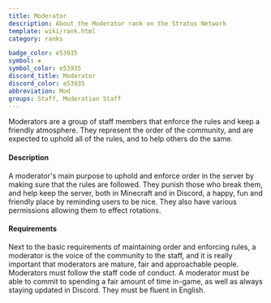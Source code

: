 ```yaml
---
title: Moderator
description: About the Moderator rank on the Stratus Network
template: wiki/rank.html
category: ranks

badge_color: e53935
symbol: ❖
symbol_color: e53935
discord_title: Moderator
discord_color: e53935
abbreviation: Mod
groups: Staff, Moderation Staff
---
```


Moderators are a group of staff members that enforce the rules and keep a friendly atmosphere. They represent the order of the community, and are expected to uphold all of the rules, and to help others do the same.

#### Description

A moderator's main purpose to uphold and enforce order in the server by making sure that the rules are followed. They punish those who break them, and help keep the server, both in Minecraft and in Discord, a happy, fun and friendly place by reminding users to be nice. They also have various permissions allowing them to effect rotations.

#### Requirements

Next to the basic requirements of maintaining order and enforcing rules, a moderator is the voice of the community to the staff, and it is really important that moderators are mature, fair and approachable people. Moderators must follow the staff code of conduct. A moderator must be able to commit to spending a fair amount of time in-game, as well as always staying updated in Discord. They must be fluent in English.
